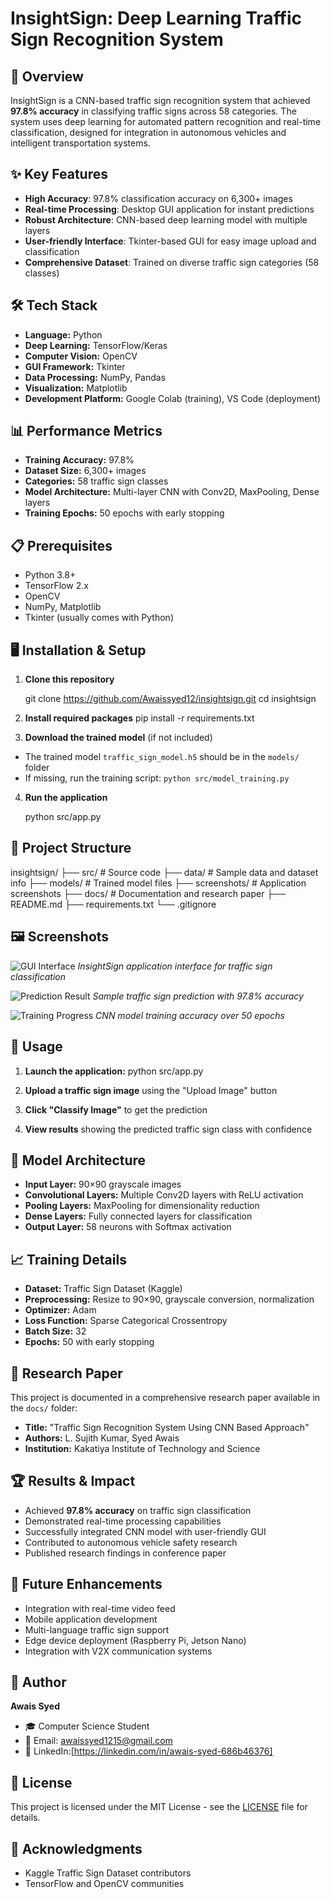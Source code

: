 # InsightSign: Deep Learning Traffic Sign Recognition System

## 🚀 Overview
InsightSign is a CNN-based traffic sign recognition system that achieved **97.8% accuracy** in classifying traffic signs across 58 categories. The system uses deep learning for automated pattern recognition and real-time classification, designed for integration in autonomous vehicles and intelligent transportation systems.

## ✨ Key Features
- **High Accuracy**: 97.8% classification accuracy on 6,300+ images
- **Real-time Processing**: Desktop GUI application for instant predictions  
- **Robust Architecture**: CNN-based deep learning model with multiple layers
- **User-friendly Interface**: Tkinter-based GUI for easy image upload and classification
- **Comprehensive Dataset**: Trained on diverse traffic sign categories (58 classes)

## 🛠️ Tech Stack
- **Language:** Python
- **Deep Learning:** TensorFlow/Keras
- **Computer Vision:** OpenCV
- **GUI Framework:** Tkinter
- **Data Processing:** NumPy, Pandas
- **Visualization:** Matplotlib
- **Development Platform:** Google Colab (training), VS Code (deployment)

## 📊 Performance Metrics
- **Training Accuracy:** 97.8%
- **Dataset Size:** 6,300+ images
- **Categories:** 58 traffic sign classes
- **Model Architecture:** Multi-layer CNN with Conv2D, MaxPooling, Dense layers
- **Training Epochs:** 50 epochs with early stopping

## 📋 Prerequisites
- Python 3.8+
- TensorFlow 2.x
- OpenCV
- NumPy, Matplotlib
- Tkinter (usually comes with Python)

## 🖥️ Installation & Setup

1. **Clone this repository**

   git clone https://github.com/Awaissyed12/insightsign.git
   cd insightsign


2. **Install required packages**
   pip install -r requirements.txt


3. **Download the trained model** (if not included)
- The trained model `traffic_sign_model.h5` should be in the `models/` folder
- If missing, run the training script: `python src/model_training.py`

4. **Run the application**

   python src/app.py


## 📁 Project Structure

insightsign/
├── src/ # Source code
├── data/ # Sample data and dataset info
├── models/ # Trained model files
├── screenshots/ # Application screenshots
├── docs/ # Documentation and research paper
├── README.md
├── requirements.txt
└── .gitignore


## 🖼️ Screenshots

![GUI Interface](screenshots/gui_interface.png)
*InsightSign application interface for traffic sign classification*

![Prediction Result](screenshots/prediction_result.png)
*Sample traffic sign prediction with 97.8% accuracy*

![Training Progress](screenshots/training_accuracy.png)
*CNN model training accuracy over 50 epochs*

## 🎯 Usage

1. **Launch the application:**
   python src/app.py


2. **Upload a traffic sign image** using the "Upload Image" button

3. **Click "Classify Image"** to get the prediction

4. **View results** showing the predicted traffic sign class with confidence

## 🧠 Model Architecture

- **Input Layer:** 90×90 grayscale images
- **Convolutional Layers:** Multiple Conv2D layers with ReLU activation
- **Pooling Layers:** MaxPooling for dimensionality reduction
- **Dense Layers:** Fully connected layers for classification
- **Output Layer:** 58 neurons with Softmax activation

## 📈 Training Details

- **Dataset:** Traffic Sign Dataset (Kaggle)
- **Preprocessing:** Resize to 90×90, grayscale conversion, normalization
- **Optimizer:** Adam
- **Loss Function:** Sparse Categorical Crossentropy
- **Batch Size:** 32
- **Epochs:** 50 with early stopping

## 🔬 Research Paper

This project is documented in a comprehensive research paper available in the `docs/` folder:
- **Title:** "Traffic Sign Recognition System Using CNN Based Approach"
- **Authors:** L. Sujith Kumar, Syed Awais
- **Institution:** Kakatiya Institute of Technology and Science

## 🏆 Results & Impact

- Achieved **97.8% accuracy** on traffic sign classification
- Demonstrated real-time processing capabilities
- Successfully integrated CNN model with user-friendly GUI
- Contributed to autonomous vehicle safety research
- Published research findings in conference paper

## 🚀 Future Enhancements

- Integration with real-time video feed
- Mobile application development
- Multi-language traffic sign support
- Edge device deployment (Raspberry Pi, Jetson Nano)
- Integration with V2X communication systems

## 👤 Author

**Awais Syed**  
- 🎓 Computer Science Student
- 📧 Email: awaissyed1215@gmail.com 
- 🔗 LinkedIn:[https://linkedin.com/in/awais-syed-686b46376]

## 📄 License
This project is licensed under the MIT License - see the [LICENSE](LICENSE) file for details.

## 🙏 Acknowledgments

- Kaggle Traffic Sign Dataset contributors
- TensorFlow and OpenCV communities

